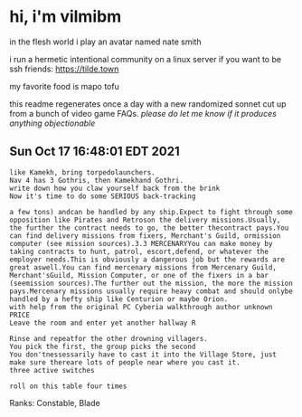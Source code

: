 # hi, i'm vilmibm

in the flesh world i play an avatar named nate smith

i run a hermetic intentional community on a linux server if you want to be ssh friends: https://tilde.town

my favorite food is mapo tofu

this readme regenerates once a day with a new randomized sonnet cut up from a bunch of video game FAQs.
_please do let me know if it produces anything objectionable_

## Sun Oct 17 16:48:01 EDT 2021

    like Kamekh, bring torpedolaunchers.
    Nav 4 has 3 Gothris, then Kamekhand Gothri.
    write down how you claw yourself back from the brink
    Now it's time to do some SERIOUS back-tracking
    
    a few tons) andcan be handled by any ship.Expect to fight through some opposition like Pirates and Retroson the delivery missions.Usually, the further the contract needs to go, the better thecontract pays.You can find delivery missions from fixers, Merchant's Guild, ormission computer (see mission sources).3.3 MERCENARYYou can make money by taking contracts to hunt, patrol, escort,defend, or whatever the employer needs.This is obviously a dangerous job but the rewards are great aswell.You can find mercenary missions from Mercenary Guild, Merchant'sGuild, Mission Computer, or one of the fixers in a bar (seemission sources).The further out the mission, the more the mission pays.Mercenary missions usually require heavy combat and should onlybe handled by a hefty ship like Centurion or maybe Orion.
    with help from the original PC Cyberia walkthrough author unknown
    PRICE
    Leave the room and enter yet another hallway R
    
    Rinse and repeatfor the other drowning villagers.
    You pick the first, the group picks the second
    You don'tnessessarily have to cast it into the Village Store, just make sure thereare lots of people near where you cast it.
    three active switches
    
    roll on this table four times
      Ranks: Constable, Blade
